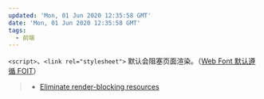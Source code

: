 ```yaml
---
updated: 'Mon, 01 Jun 2020 12:35:58 GMT'
date: 'Mon, 01 Jun 2020 12:35:58 GMT'
tags:
  - 前端
---
```


`<script>`、`<link rel="stylesheet">` 默认会阻塞页面渲染。（[Web Font 默认遵循 FOIT](./字体加载.md)）

> -   [Eliminate render-blocking resources](https://web.dev/render-blocking-resources/)
